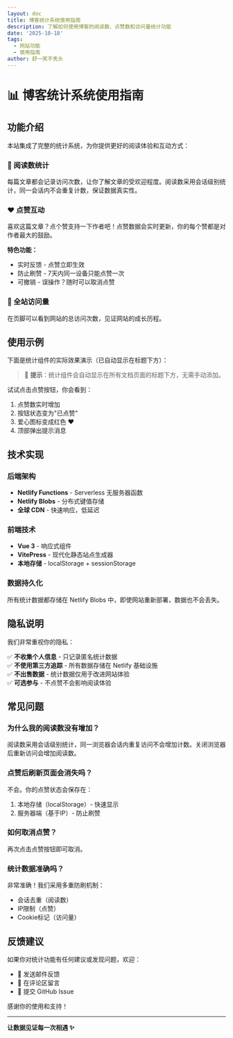 ```yaml
---
layout: doc
title: 博客统计系统使用指南
description: 了解如何使用博客的阅读数、点赞数和访问量统计功能
date: '2025-10-18'
tags:
  - 网站功能
  - 使用指南
author: 舒一笑不秃头
---
```


# 📊 博客统计系统使用指南

## 功能介绍

本站集成了完整的统计系统，为你提供更好的阅读体验和互动方式：

### 📖 阅读数统计
每篇文章都会记录访问次数，让你了解文章的受欢迎程度。阅读数采用会话级别统计，同一会话内不会重复计数，保证数据真实性。

### ❤️ 点赞互动
喜欢这篇文章？点个赞支持一下作者吧！点赞数据会实时更新，你的每个赞都是对作者最大的鼓励。

**特色功能：**
- 实时反馈 - 点赞立即生效
- 防止刷赞 - 7天内同一设备只能点赞一次
- 可撤销 - 误操作？随时可以取消点赞

### 👥 全站访问量
在页脚可以看到网站的总访问次数，见证网站的成长历程。

## 使用示例

下面是统计组件的实际效果演示（已自动显示在标题下方）：

> 📌 **提示**：统计组件会自动显示在所有文档页面的标题下方，无需手动添加。

试试点击点赞按钮，你会看到：
1. 点赞数实时增加
2. 按钮状态变为"已点赞"
3. 爱心图标变成红色 ❤️
4. 顶部弹出提示消息

## 技术实现

### 后端架构
- **Netlify Functions** - Serverless 无服务器函数
- **Netlify Blobs** - 分布式键值存储
- **全球 CDN** - 快速响应，低延迟

### 前端技术
- **Vue 3** - 响应式组件
- **VitePress** - 现代化静态站点生成器
- **本地存储** - localStorage + sessionStorage

### 数据持久化
所有统计数据都存储在 Netlify Blobs 中，即使网站重新部署，数据也不会丢失。

## 隐私说明

我们非常重视你的隐私：

✅ **不收集个人信息** - 只记录匿名统计数据  
✅ **不使用第三方追踪** - 所有数据存储在 Netlify 基础设施  
✅ **不出售数据** - 统计数据仅用于改进网站体验  
✅ **可选参与** - 不点赞不会影响阅读体验

## 常见问题

### 为什么我的阅读数没有增加？
阅读数采用会话级别统计，同一浏览器会话内重复访问不会增加计数。关闭浏览器后重新访问会增加阅读数。

### 点赞后刷新页面会消失吗？
不会。你的点赞状态会保存在：
1. 本地存储（localStorage）- 快速显示
2. 服务器端（基于IP）- 防止刷赞

### 如何取消点赞？
再次点击点赞按钮即可取消。

### 统计数据准确吗？
非常准确！我们采用多重防刷机制：
- 会话去重（阅读数）
- IP限制（点赞）  
- Cookie标记（访问量）

## 反馈建议

如果你对统计功能有任何建议或发现问题，欢迎：

- 📧 发送邮件反馈
- 💬 在评论区留言
- 🐛 提交 GitHub Issue

感谢你的使用和支持！

---

**让数据见证每一次相遇 ✨**

